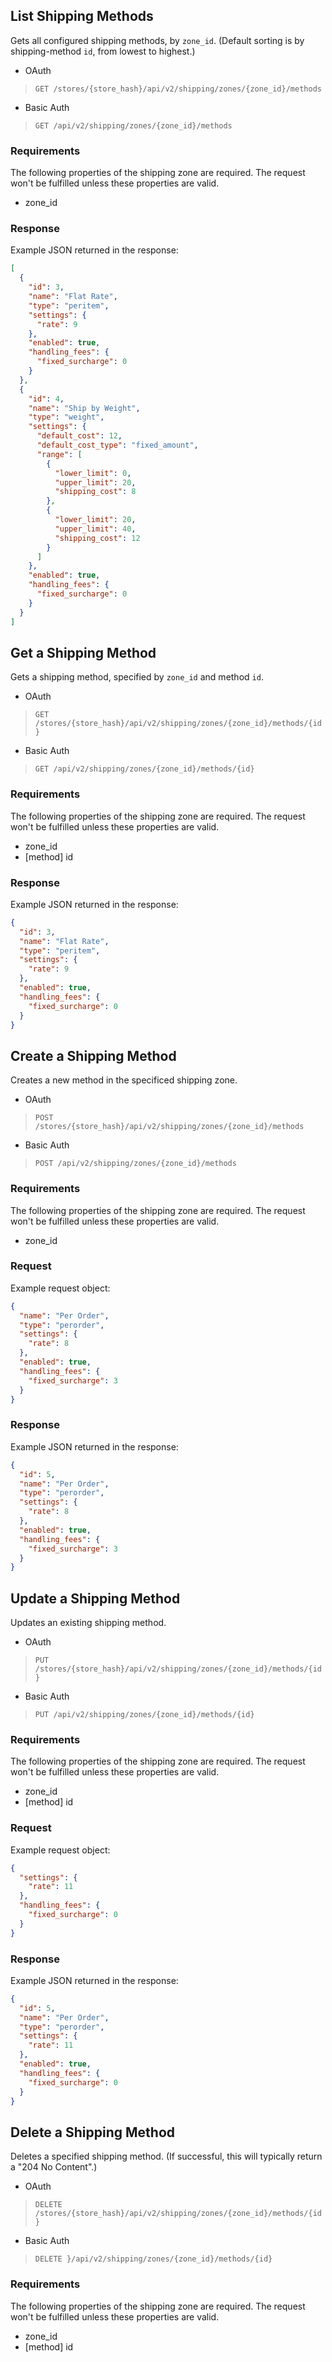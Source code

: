 ## <span class="jumptarget"> List Shipping Methods </span>

Gets all configured shipping methods, by `zone_id`. (Default sorting is by shipping-method `id`, from lowest to highest.)

*   OAuth
>`GET /stores/{store_hash}/api/v2/shipping/zones/{zone_id}/methods`
*   Basic Auth
>`GET /api/v2/shipping/zones/{zone_id}/methods`

### <span class="jumptarget"> Requirements </span>

The following properties of the shipping zone are required. The request won't be fulfilled unless these properties are valid.

* zone_id

### <span class="jumptarget"> Response </span>

Example JSON returned in the response:

```json
[
  {
    "id": 3,
    "name": "Flat Rate",
    "type": "peritem",
    "settings": {
      "rate": 9
    },
    "enabled": true,
    "handling_fees": {
      "fixed_surcharge": 0
    }
  },
  {
    "id": 4,
    "name": "Ship by Weight",
    "type": "weight",
    "settings": {
      "default_cost": 12,
      "default_cost_type": "fixed_amount",
      "range": [
        {
          "lower_limit": 0,
          "upper_limit": 20,
          "shipping_cost": 8
        },
        {
          "lower_limit": 20,
          "upper_limit": 40,
          "shipping_cost": 12
        }
      ]
    },
    "enabled": true,
    "handling_fees": {
      "fixed_surcharge": 0
    }
  }
]
```

## <span class="jumptarget"> Get a Shipping Method </span>

Gets a shipping method, specified by `zone_id` and method `id`.

*   OAuth
>`GET /stores/{store_hash}/api/v2/shipping/zones/{zone_id}/methods/{id}`
*   Basic Auth
>`GET /api/v2/shipping/zones/{zone_id}/methods/{id}`

### <span class="jumptarget"> Requirements </span>

The following properties of the shipping zone are required. The request won't be fulfilled unless these properties are valid.

* zone_id
* [method] id

### <span class="jumptarget"> Response </span>

Example JSON returned in the response:

```json
{
  "id": 3,
  "name": "Flat Rate",
  "type": "peritem",
  "settings": {
    "rate": 9
  },
  "enabled": true,
  "handling_fees": {
    "fixed_surcharge": 0
  }
}
```

## <span class="jumptarget"> Create a Shipping Method </span>

Creates a new method in the specificed shipping zone.

*   OAuth
>`POST /stores/{store_hash}/api/v2/shipping/zones/{zone_id}/methods`
*   Basic Auth
>`POST /api/v2/shipping/zones/{zone_id}/methods`

### <span class="jumptarget"> Requirements </span>

The following properties of the shipping zone are required. The request won't be fulfilled unless these properties are valid.

* zone_id

### <span class="jumptarget"> Request </span>

Example request object:

```json
{
  "name": "Per Order",
  "type": "perorder",
  "settings": {
    "rate": 8
  },
  "enabled": true,
  "handling_fees": {
    "fixed_surcharge": 3
  }
}
```

### <span class="jumptarget"> Response </span>

Example JSON returned in the response:

```json
{
  "id": 5,
  "name": "Per Order",
  "type": "perorder",
  "settings": {
    "rate": 8
  },
  "enabled": true,
  "handling_fees": {
    "fixed_surcharge": 3
  }
}
```

## <span class="jumptarget"> Update a Shipping Method </span>

Updates an existing shipping method.

*   OAuth
>`PUT /stores/{store_hash}/api/v2/shipping/zones/{zone_id}/methods/{id}`
*   Basic Auth
>`PUT /api/v2/shipping/zones/{zone_id}/methods/{id}`
### <span class="jumptarget"> Requirements </span>

The following properties of the shipping zone are required. The request won't be fulfilled unless these properties are valid.

* zone_id
* [method] id

### <span class="jumptarget"> Request </span>

Example request object:

```json
{
  "settings": {
    "rate": 11
  },
  "handling_fees": {
    "fixed_surcharge": 0
  }
}  
```

### <span class="jumptarget"> Response </span>

Example JSON returned in the response:

```json
{
  "id": 5,
  "name": "Per Order",
  "type": "perorder",
  "settings": {
    "rate": 11
  },
  "enabled": true,
  "handling_fees": {
    "fixed_surcharge": 0
  }
}
```

## <span class="jumptarget"> Delete a Shipping Method </span>

Deletes a specified shipping method. (If successful, this will typically return a "204 No Content".)

*   OAuth
>`DELETE /stores/{store_hash}/api/v2/shipping/zones/{zone_id}/methods/{id}`
*   Basic Auth
>`DELETE }/api/v2/shipping/zones/{zone_id}/methods/{id}`

### <span class="jumptarget"> Requirements </span>

The following properties of the shipping zone are required. The request won't be fulfilled unless these properties are valid.

* zone_id
* [method] id
